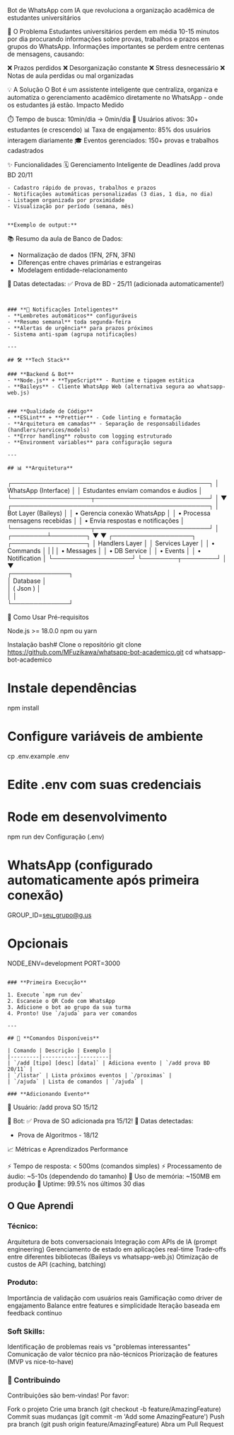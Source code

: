 Bot de WhatsApp com IA que revoluciona a organização acadêmica de estudantes universitários
</div>

🎯 O Problema
Estudantes universitários perdem em média 10-15 minutos por dia procurando informações sobre provas, trabalhos e prazos em grupos do WhatsApp. Informações importantes se perdem entre centenas de mensagens, causando:

❌ Prazos perdidos
❌ Desorganização constante
❌ Stress desnecessário
❌ Notas de aula perdidas ou mal organizadas

💡 A Solução
O Bot é um assistente inteligente que centraliza, organiza e automatiza o gerenciamento acadêmico diretamente no WhatsApp - onde os estudantes já estão.
Impacto Medido

⏱️ Tempo de busca: 10min/dia → 0min/dia
👥 Usuários ativos: 30+ estudantes (e crescendo)
📊 Taxa de engajamento: 85% dos usuários interagem diariamente
🎓 Eventos gerenciados: 150+ provas e trabalhos cadastrados


✨ Funcionalidades
🗓️ Gerenciamento Inteligente de Deadlines
/add prova BD 20/11
```
- Cadastro rápido de provas, trabalhos e prazos
- Notificações automáticas personalizadas (3 dias, 1 dia, no dia)
- Listagem organizada por proximidade
- Visualização por período (semana, mês)


**Exemplo de output:**
```
📚 Resumo da aula de Banco de Dados:
- Normalização de dados (1FN, 2FN, 3FN)
- Diferenças entre chaves primárias e estrangeiras
- Modelagem entidade-relacionamento

📌 Datas detectadas:
✅ Prova de BD - 25/11 (adicionada automaticamente!)
```


### **🔔 Notificações Inteligentes**
- **Lembretes automáticos** configuráveis
- **Resumo semanal** toda segunda-feira
- **Alertas de urgência** para prazos próximos
- Sistema anti-spam (agrupa notificações)

---

## 🛠️ **Tech Stack**

### **Backend & Bot**
- **Node.js** + **TypeScript** - Runtime e tipagem estática
- **Baileys** - Cliente WhatsApp Web (alternativa segura ao whatsapp-web.js)


### **Qualidade de Código**
- **ESLint** + **Prettier** - Code linting e formatação
- **Arquitetura em camadas** - Separação de responsabilidades (handlers/services/models)
- **Error handling** robusto com logging estruturado
- **Environment variables** para configuração segura

---

## 📊 **Arquitetura**
```
┌─────────────────────────────────────────────┐
│           WhatsApp (Interface)              │
│  Estudantes enviam comandos e áudios        │
└──────────────────┬──────────────────────────┘
                   │
                   ▼
┌─────────────────────────────────────────────┐
│         Bot Layer (Baileys)                 │
│  • Gerencia conexão WhatsApp                │
│  • Processa mensagens recebidas             │
│  • Envia respostas e notificações           │
└──────────────────┬──────────────────────────┘
                   │
          ┌────────┴────────┐
          ▼                 ▼
┌──────────────────┐  ┌─────────────────┐
│  Handlers Layer  │  │  Services Layer │
│  • Commands      │  |                 |
│  • Messages      │  │  • DB Service   │
│  • Events        │  │  • Notification │
└──────────────────┘  └────────┬────────┘
                               │
                               ▼                   
                        ┌─────────────┐     
                        │  Database   │     
                        │  ( Json )   │     
                        │             │      
                        └─────────────┘      

🚀 Como Usar
Pré-requisitos

Node.js >= 18.0.0
npm ou yarn

Instalação
bash# Clone o repositório
git clone https://github.com/MFuzikawa/whatsapp-bot-academico.git
cd whatsapp-bot-academico

# Instale dependências
npm install

# Configure variáveis de ambiente
cp .env.example .env
# Edite .env com suas credenciais

# Rode em desenvolvimento
npm run dev
Configuração (.env)

# WhatsApp (configurado automaticamente após primeira conexão)
GROUP_ID=seu_grupo@g.us

# Opcionais
NODE_ENV=development
PORT=3000
```

### **Primeira Execução**

1. Execute `npm run dev`
2. Escaneie o QR Code com WhatsApp
3. Adicione o bot ao grupo da sua turma
4. Pronto! Use `/ajuda` para ver comandos

---

## 📱 **Comandos Disponíveis**

| Comando | Descrição | Exemplo |
|---------|-----------|---------|
| `/add [tipo] [desc] [data]` | Adiciona evento | `/add prova BD 20/11` |
| `/listar` | Lista próximos eventos | `/proximas` |
| `/ajuda` | Lista de comandos | `/ajuda` |

### **Adicionando Evento**
```
👤 Usuário: /add prova SO 15/12

🤖 Bot: 
✅ Prova de SO adicionada pra 15/12!
📌 Datas detectadas:
- Prova de Algoritmos - 18/12

📈 Métricas e Aprendizados
Performance

⚡ Tempo de resposta: < 500ms (comandos simples)
⚡ Processamento de áudio: ~5-10s (dependendo do tamanho)
💾 Uso de memória: ~150MB em produção
🔄 Uptime: 99.5% nos últimos 30 dias


## O Que Aprendi
### Técnico:

Arquitetura de bots conversacionais
Integração com APIs de IA (prompt engineering)
Gerenciamento de estado em aplicações real-time
Trade-offs entre diferentes bibliotecas (Baileys vs whatsapp-web.js)
Otimização de custos de API (caching, batching)

### Produto:

Importância de validação com usuários reais
Gamificação como driver de engajamento
Balance entre features e simplicidade
Iteração baseada em feedback contínuo

### Soft Skills:

Identificação de problemas reais vs "problemas interessantes"
Comunicação de valor técnico pra não-técnicos
Priorização de features (MVP vs nice-to-have)


### 🤝 Contribuindo
Contribuições são bem-vindas! Por favor:

Fork o projeto
Crie uma branch (git checkout -b feature/AmazingFeature)
Commit suas mudanças (git commit -m 'Add some AmazingFeature')
Push pra branch (git push origin feature/AmazingFeature)
Abra um Pull Request